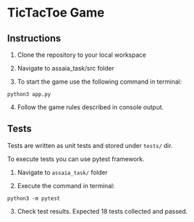# TicTacToe Game

## Instructions

1. Clone the repository to your local workspace

2. Navigate to assaia_task/src folder

3. To start the game use the following command in terminal:

```
python3 app.py
```
4. Follow the game rules described in console output.


## Tests

Tests are written as unit tests and stored under `tests/` dir. 

To execute tests you can use pytest framework. 

1. Navigate to `assaia_task/` folder

2. Execute the command in terminal:

```
python3 -m pytest
```

3. Check test results. Expected 18 tests collected and passed.